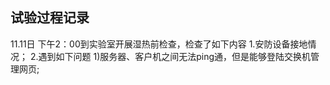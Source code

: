 ## 试验过程记录
11.11日
下午2：00到实验室开展湿热前检查，检查了如下内容
1.安防设备接地情况；
2.遇到如下问题
    1)服务器、客户机之间无法ping通，但是能够登陆交换机管理网页;
    
